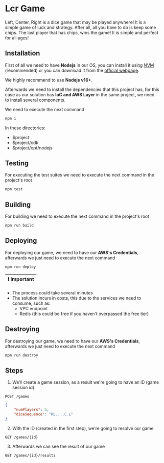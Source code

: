 # Lcr Game

Left, Center, Right is a dice game that may be played anywhere! It is a simple game of luck and strategy. After all, all you have to do is keep some chips. The last player that has chips, wins the game! It is simple and perfect for all ages!

## Installation

First of all we need to have **Nodejs** in our OS, you can install it using [NVM](https://github.com/nvm-sh/nvm) (recommended) or you can download it from the [official webpage](https://nodejs.org/en).

We highly recommend to use **Nodejs v16+**.

Afterwards we need to install the dependencies that this project has, for this case as our solution has **IaC and AWS Layer** in the same project, we need to install several components.

We need to execute the next command

```bash
npm i
```

In these directories:

- $project
- $project/cdk
- $project/opt/nodejs

## Testing

For executing the test suites we need to execute the next command in the project's root

```bash
npm test
```

## Building

For building we need to execute the next command in the project's root

```bash
npm run build
```

## Deploying

For deploying our game, we need to have our **AWS's Credentials**, afterwards we just need to execute the next command

```bash
npm run deploy
```

| :exclamation:  Important   |
|-----------------------------------------|

- The process could take several minutes
- The solution incurs in costs, this due to the services we need to consume, such as:
    - VPC endpoint
    - Redis (this could be free if you haven't overpassed the free tier)

## Destroying

For destroying our game, we need to have our **AWS's Credentials**, afterwards we just need to execute the next command

```bash
npm run destroy
```

## Steps

1) We'll create a game session, as a result we're going to have an ID (game session id)

```curl
POST /games
```

```json
{
    "numPlayers": 5,
    "diceSequence": "RL....C.L"
}
```

2) With the ID (created in the first step), we're going to resolve our game 

```curl
GET /games/{id}
```

3) Afterwards we can see the result of our game

```curl
GET /games/{id}/results
```
